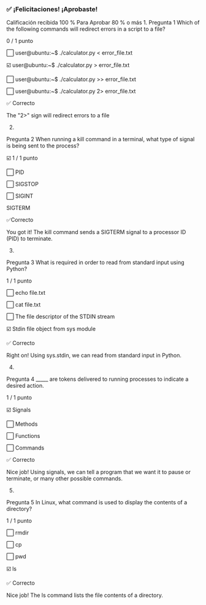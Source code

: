 ### ✅ ¡Felicitaciones! ¡Aprobaste!

Calificación recibida 100 %
Para Aprobar 80 % o más
1.
Pregunta 1
Which of the following commands will redirect errors in a script to a file?

0 / 1 punto

⬜ user@ubuntu:~$ ./calculator.py < error_file.txt


☑️ user@ubuntu:~$ ./calculator.py > error_file.txt


⬜ user@ubuntu:~$ ./calculator.py >> error_file.txt


⬜ user@ubuntu:~$ ./calculator.py 2> error_file.txt

✅ Correcto

The "2>" sign will redirect errors to a file



2.
Pregunta 2
When running a kill command in a terminal, what type of signal is being sent to the process?

☑️ 1 / 1 punto

⬜ PID


⬜ SIGSTOP


⬜ SIGINT


SIGTERM

✅Correcto

You got it! The kill command sends a SIGTERM signal to a processor ID (PID) to terminate.

3.
Pregunta 3
What is required in order to read from standard input using Python?

1 / 1 punto

⬜ echo file.txt


⬜ cat file.txt


⬜ The file descriptor of the STDIN stream


☑️ Stdin file object from sys module

✅ Correcto

Right on! Using sys.stdin, we can read from standard input in Python.

4.
Pregunta 4
_____ are tokens delivered to running processes to indicate a desired action.

1 / 1 punto

☑️ Signals


⬜ Methods


⬜ Functions


⬜ Commands

✅ Correcto

Nice job! Using signals, we can tell a program that we want it to pause or terminate, or many other possible commands.

5.
Pregunta 5
In Linux, what command is used to display the contents of a directory?

1 / 1 punto

⬜ rmdir


⬜ cp


⬜ pwd


☑️ ls

✅ Correcto

Nice job! The ls command lists the file contents of a directory.
